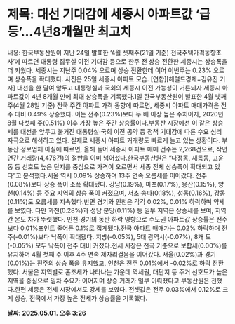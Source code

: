 # **제목: 대선 기대감에 세종시 아파트값 ‘급등’…4년8개월만 최고치**

  내용: 한국부동산원이 지난 24일 발표한 ‘4월 셋째주(21일 기준) 전국주택가격동향조사’에 따르면 대통령 집무실 이전 기대감 등으로 한주 전 상승 전환한 세종시는 상승폭을 더 키웠다. 세종시는 지난주 0.04% 오르며 상승 전환한데 이어 이번주는 0.23% 오르며 상승폭을 확대했다. 사진은 25일 세종시 아파트 모습. [연합][헤럴드경제=김유진 기자] 대선을 한 달여 앞두고 대통령실과 국회의 세종시 이전 가능성이 거론되자 세종시 아파트값이 4년 8개월 만에 최대 상승폭을 기록했다.1일 한국부동산원이 발표한 4월 넷째 주(4월 28일 기준) 전국 주간 아파트 가격 동향에 따르면, 세종시 아파트 매매가격은 전주 대비 0.49% 상승했다. 이는 전주(0.23%)보다 두 배 이상 높은 수치이자, 2020년 8월 다섯째 주(0.51%) 이후 가장 높은 주간 상승률이다.부동산 시장에선 이 같은 상승세를 대선을 앞두고 불거진 대통령실·국회 이전 공약 등 정책 기대감에 따른 수요 심리 자극으로 해석하고 있다. 실제로 세종시 아파트 거래량도 빠르게 늘고 있는 상황이다. 부동산 정보업체 아실에 따르면, 올해 들어 세종시 아파트 매매 건수는 2,268건으로, 작년 연간 거래량(4,476건)의 절반을 이미 넘어섰다.한국부동산원은 “다정동, 새롬동, 고운동 등 선호도 높은 단지를 중심으로 가격이 오르면서 세종 전체 상승폭이 확대되고 있다”고 분석했다.서울 역시 0.09% 상승하며 13주 연속 오름세를 이어갔다. 전주(0.08%)보다 상승 폭이 소폭 확대됐다. 강남(0.19%), 마포(0.17%), 용산(0.15%), 양천(0.14%) 등 주요 지역의 상승 폭이 커졌으며, 서초·송파(0.18%), 성동(0.16%), 강동(0.11%)도 오름세를 지속했다.반면 경기와 인천은 각각 0.02%, 0.01% 하락하며 약세를 보였다. 다만 과천(0.28%)과 성남 분당(0.11%) 등 일부 지역은 상승세를 보여, 지역 간 온도 차가 뚜렷했다. 인천·경기의 동반 하락 영향으로 수도권 아파트값 상승률은 전주보다 0.01%포인트 줄어든 0.1%로 집계됐다.전국 아파트 매매가는 0.02% 하락하며 전주(-0.01%)보다 낙폭이 확대됐다. 지방(-0.05%), 5대 광역시(-0.07%), 8개 도(-0.05%) 모두 낙폭이 전주 대비 커졌다.전세 시장은 전국 기준으로 보합세(0.00%)를 유지하며 4월 첫째 주 이후 4주 연속 제자리걸음을 이어갔다. 서울(0.02%)과 경기(0.01%)는 전주의 상승 폭을 유지했고, 인천은 전주 0.01%에서 -0.02%로 하락 전환했다. 서울은 지역별로 혼조세가 나타나는 가운데 역세권, 대단지 등 주거 선호도가 높은 지역을 중심으로 임차 수요가 이어지며 상승 거래가 일부 이뤄졌다고 부동산원은 전했다.한편 세종은 전세 시장에서도 강세를 보였다. 전셋값은 전주 0.03%에서 0.12%로 크게 상승, 전국에서 가장 높은 전세가 상승률을 기록했다.

  **날짜: 2025.05.01. 오후 3:26**